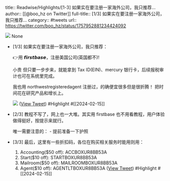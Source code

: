 title:: Readwise/Highlights/[1-3] 如果实在要注册一家海外公司，我只推荐...
author:: [[@boo_hz on Twitter]]
full-title:: [1/3] 如果实在要注册一家海外公司，我只推荐...
category:: #tweets
url:: https://twitter.com/boo_hz/status/1757952881234424092

![](https://pbs.twimg.com/profile_images/1749113200640147456/2oFu8U7s.jpg)
None
- [1/3] 如果实在要注册一家海外公司，我只推荐：
  
  👉用 𝙛𝙞𝙧𝙨𝙩𝙗𝙖𝙨𝙚，注册美国公司(英国都不)!
  
  小贵 但只要一步步来，就能拿到 Tax ID(EIN)、mercury 银行卡，后续报税审计也可在系统里完成。
  
  我也用 northwestregisteredagent 注册过，的确便宜很多但是很折腾！
  把时间花在研究产品和增长上。 
  
  ![](https://pbs.twimg.com/media/GGWA073bYAAJzZn.jpg) ([View Tweet](https://twitter.com/boo_hz/status/1757952881234424092)) #Highlight #[[2024-02-15]]
- [2/3] 教程不写了，网上也一大堆。其实用 firstbase 也不用看教程，用户体验做得挺好，按提示来就行。
  
  唯一需要注意的：
  \- 提前准备一下护照
- [3/3] 最后，这里有一些折扣码，各位在购买相关服务时能用则用：
  
  1. Accounting($50 off):    ACCBOXUR8BB53A
  2. Start($10 off):    STARTBOXUR8BB53A
  3. Mailroom($50 off):    MAILROOMBOXUR8BB53A
  4. Agent($10 off):    AGENTLTBOXUR8BB53A ([View Tweet](https://twitter.com/boo_hz/status/1757952888700338579)) #Highlight #[[2024-02-15]]